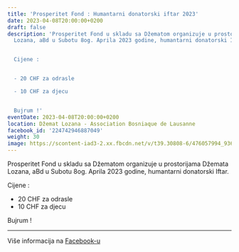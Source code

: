 ```yaml
---
title: 'Prosperitet Fond : Humantarni donatorski iftar 2023'
date: 2023-04-08T20:00:00+0200
draft: false
description: 'Prosperitet Fond u skladu sa Džematom organizuje u prostorijama Džemata
  Lozana, aBd u Subotu 8og. Aprila 2023 godine, humantarni donatorski Iftar.


  Cijene :


  - 20 CHF za odrasle

  - 10 CHF za djecu


  Bujrum !'
eventDate: 2023-04-08T20:00:00+0200
location: Džemat Lozana - Association Bosniaque de Lausanne
facebook_id: '224742946887049'
weight: 30
image: https://scontent-iad3-2.xx.fbcdn.net/v/t39.30808-6/476057994_936635281930405_1135964331823661885_n.jpg?_nc_cat=106&ccb=1-7&_nc_sid=9e60e4&_nc_ohc=lRpkDJJqKl0Q7kNvwF5qv5R&_nc_oc=AdlTtRXBwuqJlpVP4ACU24gu3qQvJ02jBkdyo-JyElmmQVh6VtI-sWMdYSPIjfC6g40&_nc_zt=23&_nc_ht=scontent-iad3-2.xx&edm=ABTKTjYEAAAA&_nc_gid=2pgMlaQ_HBG5ClYl0j1JRQ&oh=00_AfK20jDUH_GeByVBSU2pJ7-a4icwulAdDgvzYmoRcvhjGg&oe=6830787D
---
```


Prosperitet Fond u skladu sa Džematom organizuje u prostorijama Džemata Lozana, aBd u Subotu 8og. Aprila 2023 godine, humantarni donatorski Iftar.

Cijene :

- 20 CHF za odrasle
- 10 CHF za djecu

Bujrum !

---

Više informacija na [Facebook-u](https://facebook.com/events/224742946887049)